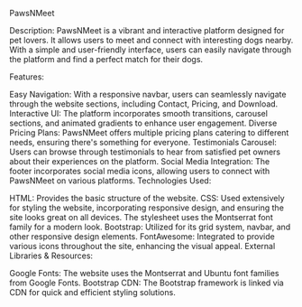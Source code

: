 PawsNMeet

Description:
PawsNMeet is a vibrant and interactive platform designed for pet lovers. It allows users to meet and connect with interesting dogs nearby. With a simple and user-friendly interface, users can easily navigate through the platform and find a perfect match for their dogs.

Features:

Easy Navigation: With a responsive navbar, users can seamlessly navigate through the website sections, including Contact, Pricing, and Download.
Interactive UI: The platform incorporates smooth transitions, carousel sections, and animated gradients to enhance user engagement.
Diverse Pricing Plans: PawsNMeet offers multiple pricing plans catering to different needs, ensuring there's something for everyone.
Testimonials Carousel: Users can browse through testimonials to hear from satisfied pet owners about their experiences on the platform.
Social Media Integration: The footer incorporates social media icons, allowing users to connect with PawsNMeet on various platforms.
Technologies Used:

HTML: Provides the basic structure of the website.
CSS: Used extensively for styling the website, incorporating responsive design, and ensuring the site looks great on all devices. The stylesheet uses the Montserrat font family for a modern look.
Bootstrap: Utilized for its grid system, navbar, and other responsive design elements.
FontAwesome: Integrated to provide various icons throughout the site, enhancing the visual appeal.
External Libraries & Resources:

Google Fonts: The website uses the Montserrat and Ubuntu font families from Google Fonts.
Bootstrap CDN: The Bootstrap framework is linked via CDN for quick and efficient styling solutions.
